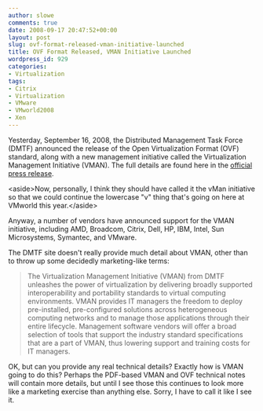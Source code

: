 ```yaml
---
author: slowe
comments: true
date: 2008-09-17 20:47:52+00:00
layout: post
slug: ovf-format-released-vman-initiative-launched
title: OVF Format Released, VMAN Initiative Launched
wordpress_id: 929
categories:
- Virtualization
tags:
- Citrix
- Virtualization
- VMware
- VMworld2008
- Xen
---
```


Yesterday, September 16, 2008, the Distributed Management Task Force (DMTF) announced the release of the Open Virtualization Format (OVF) standard, along with a new management initiative called the Virtualization Management Initiative (VMAN). The full details are found here in the [official press release](http://www.dmtf.org/newsroom/pr/view?item_key=c0a5e6c1c18290ec2a3c174734d7cb8f78b75022).

&lt;aside&gt;Now, personally, I think they should have called it the vMan initiative so that we could continue the lowercase "v" thing that's going on here at VMworld this year.&lt;/aside&gt;

Anyway, a number of vendors have announced support for the VMAN initiative, including AMD, Broadcom, Citrix, Dell, HP, IBM, Intel, Sun Microsystems, Symantec, and VMware.

The DMTF site doesn't really provide much detail about VMAN, other than to throw up some decidedly marketing-like terms:

>The Virtualization Management Initiative (VMAN) from DMTF unleashes the power of virtualization by delivering broadly supported interoperability and portability standards to virtual computing environments. VMAN provides IT managers the freedom to deploy pre-installed, pre-configured solutions across heterogeneous computing networks and to manage those applications through their entire lifecycle. Management software vendors will offer a broad selection of tools that support the industry standard specifications that are a part of VMAN, thus lowering support and training costs for IT managers.

OK, but can you provide any real technical details? Exactly how is VMAN going to do this? Perhaps the PDF-based VMAN and OVF technical notes will contain more details, but until I see those this continues to look more like a marketing exercise than anything else. Sorry, I have to call it like I see it.
